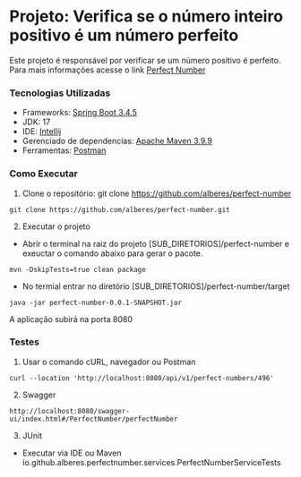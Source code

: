 # Projeto: Verifica se o número inteiro positivo é um número perfeito
Este projeto é responsável por verificar se um número positivo é perfeito.
Para mais informações acesse o link [Perfect Number](https://en.wikipedia.org/wiki/Perfect_number)

### Tecnologias Utilizadas
* Frameworks: [Spring Boot 3.4.5](https://start.spring.io/)
* JDK: 17
* IDE: [Intellij](https://www.jetbrains.com/idea/)
* Gerenciado de dependencias: [Apache Maven 3.9.9](https://maven.apache.org/)
* Ferramentas: [Postman](https://www.postman.com/)

### Como Executar
1. Clone o repositório: git clone https://github.com/alberes/perfect-number
```
git clone https://github.com/alberes/perfect-number.git
```
2. Executar o projeto
- Abrir o terminal na raiz do projeto [SUB_DIRETORIOS]/perfect-number e exeuctar o comando abaixo para gerar o pacote.
```
mvn -DskipTests=true clean package
```
- No termial entrar no diretório [SUB_DIRETORIOS]/perfect-number/target
```
java -jar perfect-number-0.0.1-SNAPSHOT.jar
```
A aplicação subirá na porta 8080

### Testes
1. Usar o comando cURL, navegador ou Postman
```
curl --location 'http://localhost:8080/api/v1/perfect-numbers/496'
```
2. Swagger
```
http://localhost:8080/swagger-ui/index.html#/PerfectNumber/perfectNumber
```
3. JUnit
- Executar via IDE ou Maven
   io.github.alberes.perfectnumber.services.PerfectNumberServiceTests